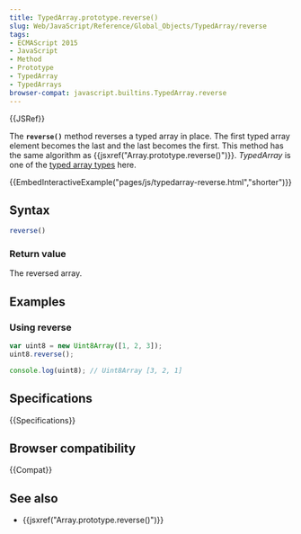 ```yaml
---
title: TypedArray.prototype.reverse()
slug: Web/JavaScript/Reference/Global_Objects/TypedArray/reverse
tags:
- ECMAScript 2015
- JavaScript
- Method
- Prototype
- TypedArray
- TypedArrays
browser-compat: javascript.builtins.TypedArray.reverse
---
```

{{JSRef}}

The **`reverse()`** method reverses a typed array in place. The first typed
array element becomes the last and the last becomes the first. This method has
the same algorithm as {{jsxref("Array.prototype.reverse()")}}.
_TypedArray_ is one of the
[typed array types](/en-US/docs/Web/JavaScript/Reference/Global_Objects/TypedArray#TypedArray_objects)
here.

{{EmbedInteractiveExample("pages/js/typedarray-reverse.html","shorter")}}

## Syntax

```js
reverse()
```

### Return value

The reversed array.

## Examples

### Using reverse

```js
var uint8 = new Uint8Array([1, 2, 3]);
uint8.reverse();

console.log(uint8); // Uint8Array [3, 2, 1]
```

## Specifications

{{Specifications}}

## Browser compatibility

{{Compat}}

## See also

- {{jsxref("Array.prototype.reverse()")}}
